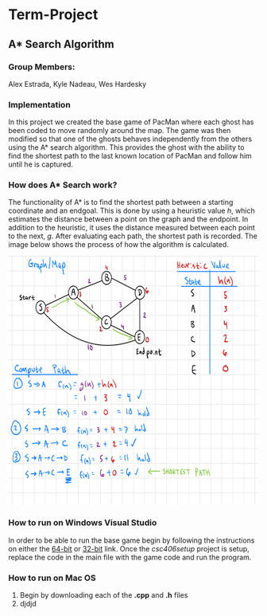 # Term-Project
## A* Search Algorithm
### Group Members:
  Alex Estrada, Kyle Nadeau, Wes Hardesky
  
### Implementation
In this project we created the base game of PacMan where each ghost has been coded to move randomly around the map. The game was then modified so that one of the ghosts behaves independently from the others using the A* search algorithm. This provides the ghost with the ability to find the shortest path to the last known location of PacMan and follow him until he is captured.

### How does A* Search work?
The functionality of A* is to find the shortest path between a starting coordinate and an endgoal. This is done by using a heuristic value *h*, which estimates the distance between a point on the graph and the endpoint. In addition to the heuristic, it uses the distance measured between each point to the next, *g*. After evaluating each path, the shortest path is recorded. The image below shows the process of how the algorithm is calculated.

<img src="https://raw.githubusercontent.com/aestrada30/Term-Project/main/AStar.png" height="500" width="700" >

### How to run on Windows Visual Studio 
In order to be able to run the base game begin by following the instructions on either the [64-bit](https://github.com/djperrone/glew_glut_64) or [32-bit](https://github.com/djperrone/opengl_glew_glut_starter) link.  Once the *csc406setup* project is setup, replace the code in the main file with the game code and run the program.

### How to run on Mac OS
1. Begin by downloading each of the **.cpp** and **.h** files
2. djdjd
